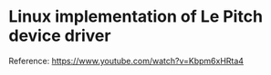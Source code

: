 # Linux implementation of Le Pitch device driver

Reference: https://www.youtube.com/watch?v=Kbpm6xHRta4
